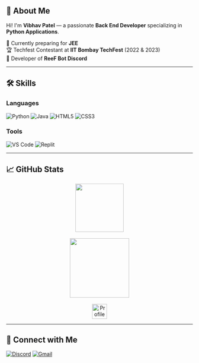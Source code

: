 ## 🚀 About Me

Hi! I'm **Vibhav Patel** — a passionate **Back End Developer** specializing in **Python Applications**.

🎯 Currently preparing for **JEE**  
🏆 Techfest Contestant at **IIT Bombay TechFest** (2022 & 2023)  
🤖 Developer of **ReeF Bot Discord**

---

## 🛠️ Skills

### Languages
![Python](https://img.shields.io/badge/Python-3776AB?style=for-the-badge&logo=python&logoColor=white)
![Java](https://img.shields.io/badge/Java-007396?style=for-the-badge&logo=java&logoColor=white)
![HTML5](https://img.shields.io/badge/HTML5-E34F26?style=for-the-badge&logo=html5&logoColor=white)
![CSS3](https://img.shields.io/badge/CSS3-1572B6?style=for-the-badge&logo=css3&logoColor=white)

### Tools
![VS Code](https://img.shields.io/badge/VS_Code-007ACC?style=for-the-badge&logo=visual-studio-code&logoColor=white)
![Replit](https://img.shields.io/badge/Replit-000000?style=for-the-badge&logo=replit&logoColor=white)

---

## 📈 GitHub Stats

<p align="center">
  <img src="https://github-profile-trophy.vercel.app/?username=Vibhav1207&theme=juicyfresh&title=Stars,Commit,Repo,Join&no-frame=true" height="130em"/>
  <br /><br />
  <img src="https://github-readme-streak-stats.herokuapp.com?user=Vibhav1207&theme=dark" height="160em"/>
  <br /><br />
  <img src="https://komarev.com/ghpvc/?username=vibhav1207&color=brightgreen" alt="Profile views" height="40em"/>
</p>

---

## 🔗 Connect with Me

[![Discord](https://img.shields.io/badge/Discord-5865F2?style=for-the-badge&logo=discord&logoColor=white)](https://discord.com/users/1021829409705037855)
[![Gmail](https://img.shields.io/badge/Gmail-D14836?style=for-the-badge&logo=gmail&logoColor=white)](mailto:vibhavpatel2007@gmail.com)
